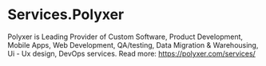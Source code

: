 # Services.Polyxer
Polyxer is Leading Provider of Custom Software, Product Development, Mobile Apps, Web Development, QA/testing, Data Migration &amp; Warehousing, Ui - Ux design, DevOps services.
Read more: https://polyxer.com/services/   
